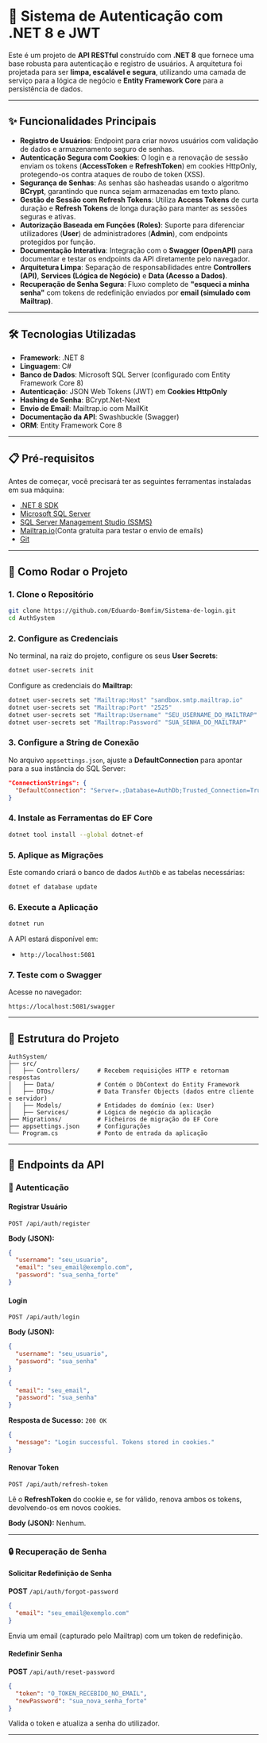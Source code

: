 # 🔐 Sistema de Autenticação com .NET 8 e JWT

Este é um projeto de **API RESTful** construído com **.NET 8** que fornece uma base robusta para autenticação e registro de usuários.
A arquitetura foi projetada para ser **limpa, escalável e segura**, utilizando uma camada de serviço para a lógica de negócio e **Entity Framework Core** para a persistência de dados.

---

## ✨ Funcionalidades Principais

* **Registro de Usuários**: Endpoint para criar novos usuários com validação de dados e armazenamento seguro de senhas.
* **Autenticação Segura com Cookies**: O login e a renovação de sessão enviam os tokens (**AccessToken** e **RefreshToken**) em cookies HttpOnly, protegendo-os contra ataques de roubo de token (XSS).
* **Segurança de Senhas**: As senhas são hasheadas usando o algoritmo **BCrypt**, garantindo que nunca sejam armazenadas em texto plano.
* **Gestão de Sessão com Refresh Tokens**: Utiliza **Access Tokens** de curta duração e **Refresh Tokens** de longa duração para manter as sessões seguras e ativas.
* **Autorização Baseada em Funções (Roles)**: Suporte para diferenciar utilizadores (**User**) de administradores (**Admin**), com endpoints protegidos por função.
* **Documentação Interativa**: Integração com o **Swagger (OpenAPI)** para documentar e testar os endpoints da API diretamente pelo navegador.
* **Arquitetura Limpa**: Separação de responsabilidades entre **Controllers (API)**, **Services (Lógica de Negócio)** e **Data (Acesso a Dados)**.
* **Recuperação de Senha Segura**: Fluxo completo de **"esqueci a minha senha"** com tokens de redefinição enviados por **email (simulado com Mailtrap)**.

---

## 🛠️ Tecnologias Utilizadas

* **Framework**: .NET 8
* **Linguagem**: C#
* **Banco de Dados**: Microsoft SQL Server (configurado com Entity Framework Core 8)
* **Autenticação**: JSON Web Tokens (JWT) em **Cookies HttpOnly**
* **Hashing de Senha**: BCrypt.Net-Next
* **Envio de Email**: Mailtrap.io com MailKit
* **Documentação da API**: Swashbuckle (Swagger)
* **ORM**: Entity Framework Core 8

---

## 📋 Pré-requisitos

Antes de começar, você precisará ter as seguintes ferramentas instaladas em sua máquina:

* [.NET 8 SDK](https://dotnet.microsoft.com/)
* [Microsoft SQL Server](https://www.microsoft.com/pt-br/sql-server/sql-server-downloads)
* [SQL Server Management Studio (SSMS)](https://aka.ms/ssmsfullsetup)
* [Mailtrap.io](https://mailtrap.io/pt/)(Conta gratuita para testar o envio de emails)
* [Git](https://git-scm.com/)

---

## 🚀 Como Rodar o Projeto

### 1. Clone o Repositório

```bash
git clone https://github.com/Eduardo-Bomfim/Sistema-de-login.git
cd AuthSystem
```
### 2. Configure as Credenciais

No terminal, na raiz do projeto, configure os seus **User Secrets**:

```bash
dotnet user-secrets init
```

Configure as credenciais do **Mailtrap**:

```bash
dotnet user-secrets set "Mailtrap:Host" "sandbox.smtp.mailtrap.io"
dotnet user-secrets set "Mailtrap:Port" "2525"
dotnet user-secrets set "Mailtrap:Username" "SEU_USERNAME_DO_MAILTRAP"
dotnet user-secrets set "Mailtrap:Password" "SUA_SENHA_DO_MAILTRAP"
```

### 3. Configure a String de Conexão

No arquivo `appsettings.json`, ajuste a **DefaultConnection** para apontar para a sua instância do SQL Server:

```json
"ConnectionStrings": {
  "DefaultConnection": "Server=.;Database=AuthDb;Trusted_Connection=True;TrustServerCertificate=true;"
}
```

### 4. Instale as Ferramentas do EF Core

```bash
dotnet tool install --global dotnet-ef
```

### 5. Aplique as Migrações

Este comando criará o banco de dados `AuthDb` e as tabelas necessárias:

```bash
dotnet ef database update
```

### 6. Execute a Aplicação

```bash
dotnet run
```

A API estará disponível em:

* `http://localhost:5081`

### 7. Teste com o Swagger

Acesse no navegador:

```
https://localhost:5081/swagger
```

---

## 📂 Estrutura do Projeto

```
AuthSystem/
├── src/
│   ├── Controllers/     # Recebem requisições HTTP e retornam respostas
│   ├── Data/            # Contém o DbContext do Entity Framework
│   ├── DTOs/            # Data Transfer Objects (dados entre cliente e servidor)
│   ├── Models/          # Entidades do domínio (ex: User)
│   ├── Services/        # Lógica de negócio da aplicação
├── Migrations/          # Ficheiros de migração do EF Core
├── appsettings.json     # Configurações
└── Program.cs           # Ponto de entrada da aplicação
```

---

## 📌 Endpoints da API

### 🔑 Autenticação

#### **Registrar Usuário**

`POST /api/auth/register`

**Body (JSON):**

```json
{
  "username": "seu_usuario",
  "email": "seu_email@exemplo.com",
  "password": "sua_senha_forte"
}
```

#### **Login**

`POST /api/auth/login`

**Body (JSON):**

```json
{
  "username": "seu_usuario",
  "password": "sua_senha"
}
```

```json
{
  "email": "seu_email",
  "password": "sua_senha"
}
```

**Resposta de Sucesso:** `200 OK`

```json
{
  "message": "Login successful. Tokens stored in cookies."
}
```

#### **Renovar Token**

`POST /api/auth/refresh-token`

Lê o **RefreshToken** do cookie e, se for válido, renova ambos os tokens, devolvendo-os em novos cookies.

**Body (JSON):** Nenhum.

---

### 🔒 Recuperação de Senha

#### Solicitar Redefinição de Senha

**POST** `/api/auth/forgot-password`

```json
{
  "email": "seu_email@exemplo.com"
}
```

Envia um email (capturado pelo Mailtrap) com um token de redefinição.

#### Redefinir Senha

**POST** `/api/auth/reset-password`

```json
{
  "token": "O_TOKEN_RECEBIDO_NO_EMAIL",
  "newPassword": "sua_nova_senha_forte"
}
```

Valida o token e atualiza a senha do utilizador.

---
